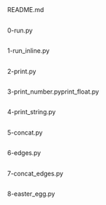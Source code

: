 ##
README.md
##
0-run.py
##
1-run_inline.py
##
2-print.py
##
3-print_number.pyprint_float.py
##
4-print_string.py
##
5-concat.py
##
6-edges.py
##
7-concat_edges.py
##
8-easter_egg.py
